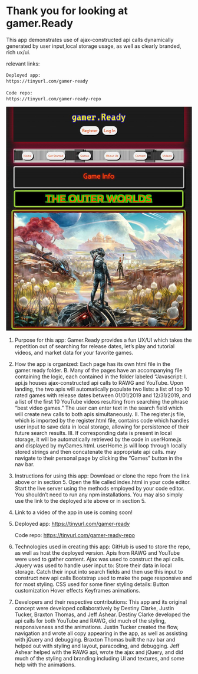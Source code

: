 # Thank you for looking at gamer.Ready 



This app demonstrates use of ajax-constructed api calls dynamically generated by user input,local storage usage, as well as clearly branded, rich ux/ui.

relevant links:

    Deployed app:
    https://tinyurl.com/gamer-ready

    Code repo:
    https://tinyurl.com/gamer-ready-repo



![Welcome](./assets/images/gamer.Ready2.png)



1. Purpose for this app:
	Gamer.Ready provides a fun UX/UI which takes the repetition out of searching for release dates, let’s play and tutorial videos, and market data for your favorite games.


2. How the app is organized:
Each page has its own html file in the gamer.ready folder.
      B. 	Many of the pages have an accompanying file containing the logic, each contained in the folder labeled “Javascript:
	I. api.js houses ajax-constructed api calls to RAWG and YouTube.  Upon landing, the two apis will automatically populate two lists: a list of top 10 rated games with release dates between 01/01/2019 and 12/31/2019, and a list of the first 10 YouTube videos resulting from searching the phrase “best video games.”  The user can enter text in the search field which will create new calls to both apis simultaneously.
	II.  The register.js file, which is imported by the register.html file, contains code which handles user input to save data in local storage, allowing for persistence of their future search results.
	III. If corresponding data is present in local storage, it will be automatically retrieved by the code in userHome.js and displayed by myGames.html.  userHome.js will loop through locally stored strings and then concatenate the appropriate api calls. may navigate to their personal page by clicking the “Games” button in the nav bar.

3.  Instructions for using this app:
Download or clone the repo from the link above or in section 5.
Open the file called index.html in your code editor.
Start the live server using the methods employed by your code editor.
You shouldn’t need to run any npm installations.
You may also simply use the link to the deployed site above or in section 5.
	

4. Link to a video of the app in use is coming soon!

5.  Deployed app:
    https://tinyurl.com/gamer-ready

    Code repo:
    https://tinyurl.com/gamer-ready-repo


6. Technologies used in creating this app:
GitHub is used to store the repo, as well as host the deployed version.
Apis from RAWG and YouTube were used to gather content.
Ajax was used to construct the api calls.
Jquery was used to handle user input to:
Store their data in local storage.
Catch their input into search fields and then use this input to construct new api calls
Bootstrap used to make the page responsive and for most styling.
CSS used for some finer styling details:
Button customization
Hover effects
Keyframes animations.
	


7. Developers and their respective contributions:
This app and its original concept were developed collaboratively by Destiny Clarke, Justin Tucker, Braxton Thomas, and Jeff Ashear.
	Destiny Clarke developed the api calls for both YouTube and RAWG, did much of the styling, responsiveness and the animations.
	Justin Tucker created the flow, navigation and wrote all copy appearing in the app, as well as assisting with jQuery and debugging.
	Braxton Thomas built the nav bar and helped out with styling and layout, paracoding, and debugging.
	Jeff Ashear helped with the RAWG api, wrote the ajax and jQuery, and did much of the styling and branding including UI and textures, and some help with the animations.

        